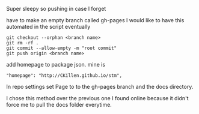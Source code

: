 Super sleepy so pushing in case I forget

have to make an empty branch called gh-pages
I would like to have this automated in the script eventually
```
git checkout --orphan <branch name>
git rm -rf .
git commit --allow-empty -m "root commit"
git push origin <branch name>
```

add homepage to package json. mine is
```
"homepage": "http://CKillen.github.io/stm",
```

In repo settings set Page to to the gh-pages branch and the docs directory. 

I chose this method over the previous one I found online because it didn't force
me to pull the docs folder everytime. 

